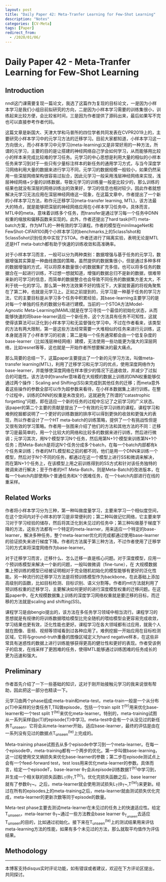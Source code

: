 ```yaml
---
layout: post
title: "Daily Paper 42: Meta-Tranfer Learning for Few-Shot Learning"
description: "Notes"
categories: [CV-Meta]
tags: [Paper]
redirect_from:
  - /2020/01/06/
---
```


# Daily Paper 42 - Meta-Tranfer Learning for Few-Shot Learning  

## Introduction  

nndl这门课需要复现一篇论文，我选了这篇作为复现的目标论文，一是因为小样本学习是我们小组目前拟研究的方向，二是因为小样本学习需要的训练集很小，训练起来比较方便，会比较省时间，三是因为作者提供了源码出来，最后如果写不完也可以直接参考作者代码。  

这篇文章是新国大、天津大学和马普所的四位学者共同发表在CVPR2019上的，主要研究小样本学习中的元学习方法的迁移学习。目前大家都知道，小样本学习这一方向很火，而小样本学习中元学习(meta-learning)又是非常好用的一种方法，所谓的元学习，主要的目的是让搭建的神经网络自己学会如何学习，从而能够用比较小的样本来完成比较难的学习任务。元学习的中心思想是利用大量的相似的小样本任务来学习到对于一些只有少量标注样本的新任务的通用学习方式，与当今深度学习网络利用大量的数据来进行学习不同，元学习的数据规模一般较小，如果仍然采用一些深层网络架构很容易过拟合，因此元学习一般采用浅层神经网络来实现，浅层神经网络+少量的训练数据，导致元学习的训练量一般是比较少的，那么训练的结果也就没有深层的网络训练出的效果好，学习的信息也相对较少。因此作者就想解决元学习无法应用在深层神经网络这一现象，在这篇文章中，作者提出了一个新的小样本学习方法，称作元迁移学习(meta-transfer learning, MTL)，该方法最大的特点，就是能够把深层的神经网络应用在小样本学习任务中。具体而言，MTL中的meta，意味着训练多个任务，而transfer是通过学习每一个任务中DNN权重的缩放和偏移函数来实现的。此外，作者还提出了hard task(HT) meta-batch方案，作为MTL的一种有效的学习课程。作者的模型在miniImageNet和FewShot-CIFAR100两个小样本学习的benchmarks上的5class1shot和5class5shot识别任务中实现了STOA。作者还进行了隔离实验，表明无论是MTL还是HT meta-batch都有助于快速的训练收敛和高准确率。  

对于小样本学习而言，一般可以分为两种类别：数据增强与基于任务的元学习，数据增强其实算是一种曲线救国的策略，虽然提供的数据集很小，但是通过多种多样的数据增强的方式，可以将原本数量很小的数据集扩充多倍，也可以将多任务的数据合在一起进行训练，不过想一想就知道，增强的数据总归不是新的数据，很难带来新的可学习的信息，而简单的数据整合也会导致不同任务的数据集方差太大，不利于统一化的学习。那么第一种方法效果不好的情况下，大家就普遍的将视角聚焦在了第二种，也就是元学习上。正如之前提到的，元学习是一种基于任务的学习方法，它的主要目标是从学习多个任务中积累经验，其base-learning主要学习的是对每一个单独的任务的数据分布进行建模。当前的一个STOA方法Model-Agnostic Meta-Learning(MAML)就是在学习寻找一个最佳的初始化状态，从而能够快速的将base-learner适应一个新任务，这个方法具有任务不可知性，这就使得该算法可以泛化到小样本学习和无监督强化学习中。不过在作者看来，该类型的方法有两大限制，第一是这些方法经常需要一大堆相似的任务来进行元训练，这本身就违背了小样本学习的初衷；第二是每一个任务通常都会由一个低复杂度的base-learner（比如浅层神经网络）建模，无法使用一些功能更为强大的深层网络，比如resnet等等，这也就是一开始作者所想要解决的最大痛点。  

那么简要的总结一下，这篇paper主要提出了一个新的元学习方法，叫做meta-transfer learning(MTL)，利用了迁移学习和元学习的优点，使用深度网络作为base-learner，并能够使深度网络在样本很少的情况下迅速收敛，并减少了过拟合的可能性。该方法中的transfer意味着在大规模的数据上训练的DNN权重能够仅通过两个操作：Scaling and Shifting(SS)来完成到其他任务的迁移；而meta意外着这些操作的参数全部可以作为超参数来看待，在小样本数据集上进行训练。在整个过程中，训练的DNN的权重是未改变的，这就避免了所谓的“catastrophic forgetting”问题，即在适应一个新的任务的过程中忘记了之前学习的广义状态。该paper的第二个主要的贡献是提出了一个有效的元学习训练的课程，课程学习和难例挖掘都说明了一个更好的训练数据的排序可以得到更快的收敛和更强大的表现，所以作者设计了一个HT meta-batch的训练策略，提供了一个有挑战性但是又很有效的学习策略。作者用一张图来介绍了他们的方法和其他方法的不同：迁移学习是最简单的，用一个比较大的网络和比较多的数据来进行训练，然后进行微调；元学习其次，用N个模型学习N个任务，然后用第N+1个模型来训练第N+1个任务；而Meta-Batch是将这N个任务分成多个batch，在每一个batch内部都有k个任务来训练；作者的MTL模型和之前的都不同，他们是用一个DNN来训练一个模型，然后对于N个不同的任务，都通过在这一个模型上进行SS和微调来解决，而在第N+1个任务上，在该模型上用之前训练得到的SS方式和针对该任务独特的微调来进行解决；至于作者的HT Meta-Batch，则是Meta-Batch的改进版本，在每一个batch内部使用k个普通任务和k'个困难任务，在一个batch内部进行在线的重采样。  

## Related Works  

作者将小样本学习分为三种，第一种叫做度量学习，主要来学习一个相似度空间，在这个空间内对于小样本的学习是非常便利的；第二种叫做记忆网络，它主要来学习对于学习经验的储存，然后将其泛化到未见过的任务中；第三种叫做基于梯度下降的方法，这些方法都有一个特定的meta-learner，用来适应一个特定的base-learner，解决多种任务，整个meta-learner优化的完成都通过使用base-learner的验证损失来进行梯度下降。作者的方法属于第三种方法，不过作者使用了迁移学习的方式来将深度网络作为base-learner。  

对于迁移学习而言，迁移什么、怎么迁移一直是核心问题。对于深度模型，应用一个预训练模型来解决一个新的问题，一般叫做微调（fine-tune），在 大规模数据集上预训练的模型已经被证明相对于完全随机初始化的模型能够有更好的泛化性能。另一种流行的迁移学习方法是将预训练模型作为backbone，在此基础上添加高级别的函数，比如目标检测、目标识别、语义分割等。作者的mtl方法就利用了预训练权重的迁移学习，主要解决如何更好的进行深度模型权重的迁移问题。在这篇paper中，在大规模数据集上训练的深度学习网络权重就是要迁移的目标，而迁移的方法就是scaling and shifting(SS)。  

课程学习是由bengio提出的，该方法在多任务学习领域中相当流行。课程学习的思想就是有规律的将训练数据喂给模型比完全随机的喂给模型会更容易完成收敛，学习结果也更有效，泛化性能也更好。课程学习在各大领域都有过应用，就我个人就在图像、音频、视频等领域看到过各种应用了。难例挖掘一开始应用在目标检测区域，它将与ground-truth重叠的图像区域定义为hard negative样本，在这些非常具有迷惑性的数据上进行训练能够获得更高的健壮性和更好的表现。作者受该例子的启发，在线采样了更困难的任务，使得MTL能够通过训练困难的任务成长的更为迅速和强大。  

## Preliminary  

作者首先介绍了一下一些基础的知识，这对于刚开始接触元学习的我来说很有帮助，因此把这一部分也精读一下。  

元学习由两个phase组成:meta-train和meta-test，meta-train一般是一个从分布p(T)中采样的分类任务T,T叫做episode，包括一个train split T<sup>(tr)</sup>用来优化base-learner和一个test split T<sup>(te)</sup>来优化meta-learner。特别的，meta-training试图从一系列采样自p(T)的episode{T}中学习。meta-test中会有一个从没见过的新任务T<sub>unseen</sub>，它将会从meta-learner开始，适应base-learner，最终的评估是由在一系列没有见过的数据点T<sub>unseen</sub><sup>(te)</sup>上完成的。  

Meta-training phase试图去从多个episode中学习到一个meta-learner。在每一个episode中，meta-training都有一个两步的优化。第一步叫做base-learning，这一过程使用交叉熵损失来优化base-learner的参数；第二步在episode测试点上会有一个feed-forward test，test loss用来优化meta-learner的参数。具体而言，给定一个episodeT，base-learner θ<sub>T</sub>会从episode训练数据T<sup>(tr)</sup>中学习到，并生成一个相关联的损失函数L<sub>T</sub>(θ<sub>T</sub>,T<sup>(tr)</sup>)。优化完损失函数之后，base learner就有了参数θ<sub>T</sub>\~。之后，meta-learner就会使用测试损失L<sub>T</sub>(θ<sub>T</sub>\~,T<sup>(te)</sup>)来更新。经过在所有的episodes上的meta-training之后，meta-learner就由测试损失优化完成，meta-learner的更新次数等同于episode的数量。  

Meta-test phase主要去测试meta-learner在未见过的任务上的快速适应性。给定T<sub>unseen</sub>，meta-learner θ<sub>T</sub>\~通过一些方法教会base learner θ<sub>T<sub>unseen</sub></sub>去适应T<sub>unseen</sub>的目的，比如通过初始化。接下来在T<sub>unseen</sub><sup>(te)</sup>上的测试结果用来评估meta-learning方法的性能，如果有多个未见过的方法，那么就取平均值作为评估结果。  

## Methodology  


---
本博客支持disqus实时评论功能，如有错误或者建议，欢迎在下方评论区提出，共同探讨。  
